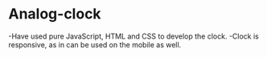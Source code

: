 # Analog-clock
-Have used pure JavaScript, HTML and CSS to develop the clock.
-Clock is responsive, as in can be used on the mobile as well.
